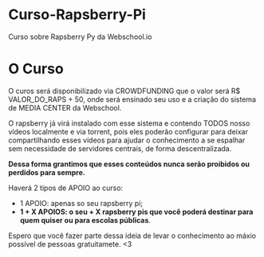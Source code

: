 # Curso-Rapsberry-Pi

Curso sobre Rapsberry Py da Webschool.io

# O Curso

O curos será disponibilizado via CROWDFUNDING que o valor será R$ VALOR_DO_RAPS + 50, onde será ensinado seu uso e a criação do sistema de MEDIA CENTER da Webschool.

O rapsberry já virá instalado com esse sistema e contendo TODOS nosso vídeos localmente e via torrent, pois eles poderão configurar para deixar compartilhando esses vídeos para ajudar o conhecimento a se espalhar sem necessidade de servidores centrais, de forma descentralizada. 

**Dessa forma grantimos que esses conteúdos nunca serão proibidos ou perdidos para sempre.**

Haverá 2 tipos de APOIO ao curso:

- 1 APOIO: apenas so seu rapsberry pi;
- **1 + X APOIOS: o seu + X rapsberry pis que você poderá destinar para quem quiser ou para escolas públicas**.

Espero que você fazer parte dessa ideia de levar o conhecimento ao máxio possível de pessoas gratuitamete. <3
